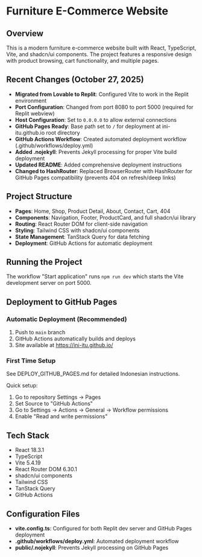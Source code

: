 # Furniture E-Commerce Website

## Overview
This is a modern furniture e-commerce website built with React, TypeScript, Vite, and shadcn/ui components. The project features a responsive design with product browsing, cart functionality, and multiple pages.

## Recent Changes (October 27, 2025)
- **Migrated from Lovable to Replit**: Configured Vite to work in the Replit environment
- **Port Configuration**: Changed from port 8080 to port 5000 (required for Replit webview)
- **Host Configuration**: Set to `0.0.0.0` to allow external connections
- **GitHub Pages Ready**: Base path set to `/` for deployment at ini-itu.github.io root directory
- **GitHub Actions Workflow**: Created automated deployment workflow (.github/workflows/deploy.yml)
- **Added .nojekyll**: Prevents Jekyll processing for proper Vite build deployment
- **Updated README**: Added comprehensive deployment instructions
- **Changed to HashRouter**: Replaced BrowserRouter with HashRouter for GitHub Pages compatibility (prevents 404 on refresh/deep links)

## Project Structure
- **Pages**: Home, Shop, Product Detail, About, Contact, Cart, 404
- **Components**: Navigation, Footer, ProductCard, and full shadcn/ui library
- **Routing**: React Router DOM for client-side navigation
- **Styling**: Tailwind CSS with shadcn/ui components
- **State Management**: TanStack Query for data fetching
- **Deployment**: GitHub Actions for automatic deployment

## Running the Project
The workflow "Start application" runs `npm run dev` which starts the Vite development server on port 5000.

## Deployment to GitHub Pages
### Automatic Deployment (Recommended)
1. Push to `main` branch
2. GitHub Actions automatically builds and deploys
3. Site available at https://ini-itu.github.io/

### First Time Setup
See DEPLOY_GITHUB_PAGES.md for detailed Indonesian instructions.

Quick setup:
1. Go to repository Settings → Pages
2. Set Source to "GitHub Actions"
3. Go to Settings → Actions → General → Workflow permissions
4. Enable "Read and write permissions"

## Tech Stack
- React 18.3.1
- TypeScript
- Vite 5.4.19
- React Router DOM 6.30.1
- shadcn/ui components
- Tailwind CSS
- TanStack Query
- GitHub Actions

## Configuration Files
- **vite.config.ts**: Configured for both Replit dev server and GitHub Pages deployment
- **.github/workflows/deploy.yml**: Automated deployment workflow
- **public/.nojekyll**: Prevents Jekyll processing on GitHub Pages
